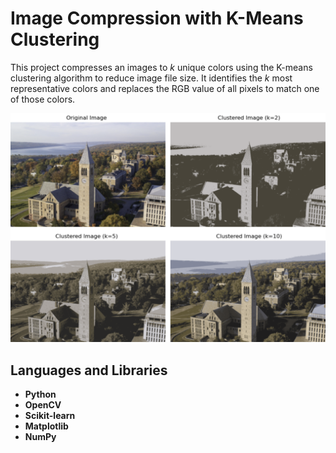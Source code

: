 # Image Compression with K-Means Clustering

This project compresses an images to *k* unique colors using the K-means clustering algorithm to reduce image file size.
It identifies the *k* most representative colors and replaces the RGB value of all pixels to match one of those colors.

![Original and Compressed Images](clustered_imgs.png)


## Languages and Libraries

- **Python**
- **OpenCV**
- **Scikit-learn**
- **Matplotlib**
- **NumPy**
